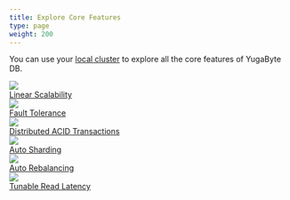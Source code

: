 ```yaml
---
title: Explore Core Features
type: page
weight: 200
---
```


You can use your [local cluster](/quick-start/) to explore all the core features of YugaByte DB.

<div>
  <a class="section-link icon-offset" href="/explore/linear-scalability">
    <div class="icon">
      <img src="/images/section_icons/explore/linear_scalability.png" aria-hidden="true" />
    </div>
    <div class="text">Linear Scalability</div>
  </a>

  <a class="section-link icon-offset" href="/explore/fault-tolerance">
    <div class="icon">
      <img src="/images/section_icons/explore/fault_tolerance.png" aria-hidden="true" />
    </div>
    <div class="text">
      Fault Tolerance
    </div>
  </a>

  <a class="section-link icon-offset" href="/explore/transactions">
    <div class="icon">
      <img src="/images/section_icons/explore/distributed_acid.png" aria-hidden="true" />
    </div>
    <div class="text">Distributed ACID Transactions</div>
  </a>
  
  <a class="section-link icon-offset" href="/explore/auto-sharding">
    <div class="icon">
      <img src="/images/section_icons/explore/auto_sharding.png" aria-hidden="true" />
    </div>
    <div class="text">Auto Sharding</div>
  </a>

  <a class="section-link icon-offset" href="/explore/auto-rebalancing">
    <div class="icon">
      <img src="/images/section_icons/explore/auto_rebalance.png" aria-hidden="true" />
    </div>
    <div class="text">
      Auto Rebalancing
    </div>
  </a>

  <a class="section-link icon-offset" href="/explore/tunable-reads">
    <div class="icon">
      <img src="/images/section_icons/explore/tunable_reads.png" aria-hidden="true" />
    </div>
    <div class="text">Tunable Read Latency</div>
  </a>

<!--
  <a class="section-link icon-offset" href="/explore/zero-downtime-reconfig">
    <div class="icon">
      <img src="/images/section_icons/explore/zero_downtime.png" aria-hidden="true" />
    </div>
    Zero Downtime Reconfig
  </a>
-->


</div>
